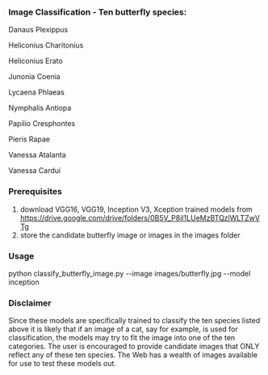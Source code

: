 ### Image Classification - Ten butterfly species:
Danaus Plexippus

Heliconius Charitonius

Heliconius Erato

Junonia Coenia

Lycaena Phlaeas

Nymphalis Antiopa

Papilio Cresphontes

Pieris Rapae

Vanessa Atalanta

Vanessa Cardui


### Prerequisites
1. download VGG16, VGG19, Inception V3, Xception trained models from https://drive.google.com/drive/folders/0B5V_P8iI1LUeMzBTQzlWLTZwVTg
2. store the candidate butterfly image or images in the images folder

### Usage
python classify_butterfly_image.py --image images/butterfly.jpg --model inception

### Disclaimer
Since these models are specifically trained to classify the ten species listed above it is likely that if an image of a cat, say for example, is used for classification, the models may try to fit the image into one of the ten categories. The user is encouraged to provide candidate images that ONLY reflect any of these ten species. The Web has a wealth of images available for use to test these models out.
